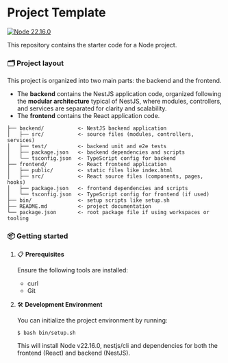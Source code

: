 # Project Template

[![Node 22.16.0](https://img.shields.io/badge/Node-22.16.0-green.svg)](https://shields.io/)

This repository contains the starter code for a Node project.

### 🗂️ Project layout

This project is organized into two main parts: the backend and the frontend. 

- The **backend** contains the NestJS application code, organized following the **modular architecture** typical of NestJS, where modules, controllers, and services are separated for clarity and scalability.
- The **frontend** contains the React application code.

```text
├── backend/           <- NestJS backend application
│   ├── src/           <- source files (modules, controllers, services)
│   ├── test/          <- backend unit and e2e tests
│   ├── package.json   <- backend dependencies and scripts
│   └── tsconfig.json  <- TypeScript config for backend
├── frontend/          <- React frontend application
│   ├── public/        <- static files like index.html
│   ├── src/           <- React source files (components, pages, hooks)
│   ├── package.json   <- frontend dependencies and scripts
│   └── tsconfig.json  <- TypeScript config for frontend (if used)
├── bin/               <- setup scripts like setup.sh
├── README.md          <- project documentation
└── package.json       <- root package file if using workspaces or tooling
```

### 📦 Getting started

1. 📋  **Prerequisites**
   
   Ensure the following tools are installed:
   - curl
   - Git

3. 🛠️  **Development Environment**
   
   You can initialize the project environment by running:

   ```bash
   $ bash bin/setup.sh
   ```

   This will install Node v22.16.0, nestjs/cli and dependencies for both the frontend (React) and backend (NestJS).

  


